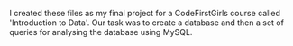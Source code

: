 I created these files as my final project for a CodeFirstGirls course called 'Introduction to Data'. Our task was to create a database and then a set of queries for analysing the database using MySQL.
